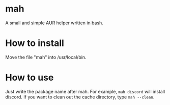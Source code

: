 # mah
A small and simple AUR helper written in bash.

# How to install
Move the file "mah" into /usr/local/bin.

# How to use
Just write the package name after mah. For example, `mah discord` will install discord.
If you want to clean out the cache directory, type `mah --clean`.
